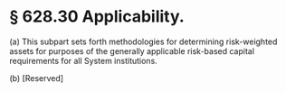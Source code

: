 # § 628.30   Applicability.

(a) This subpart sets forth methodologies for determining risk-weighted assets for purposes of the generally applicable risk-based capital requirements for all System institutions.


(b) [Reserved]




